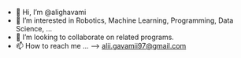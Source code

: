 - 👋 Hi, I’m @alighavami
- 👀 I’m interested in Robotics, Machine Learning, Programming, Data Science, ...
- 💞️ I’m looking to collaborate on related programs.
- 📫 How to reach me ... --> alii.gavamii97@gmail.com

<!---
alighavami/alighavami is a ✨ special ✨ repository because its `README.md` (this file) appears on your GitHub profile.
You can click the Preview link to take a look at your changes.
--->
